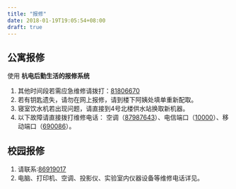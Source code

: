 ```yaml
---
title: "报修"
date: 2018-01-19T19:05:54+08:00
draft: true
---
```


## 公寓报修

使用 __杭电后勤生活的报修系统__
1. 其他时间段若需应急维修请拨打：[81806670](tel:81806670)
2. 若有钥匙遗失，请勿在网上报修，请到楼下阿姨处填单重新配取。
3. 寝室饮水机若出现问题，请直接到4号北楼供水站换取新机器。
4. 以下故障请直接拨打维修电话：
空调（[87987643](tel:87987643)）、电信端口（[10000](tel:10000)）、移动端口（[690086](tel:690086)）。

## 校园报修
1. 请联系:[86919017](tel:86919017)
2. 电脑、打印机、空调、投影仪、实验室内仪器设备等维修电话详见。